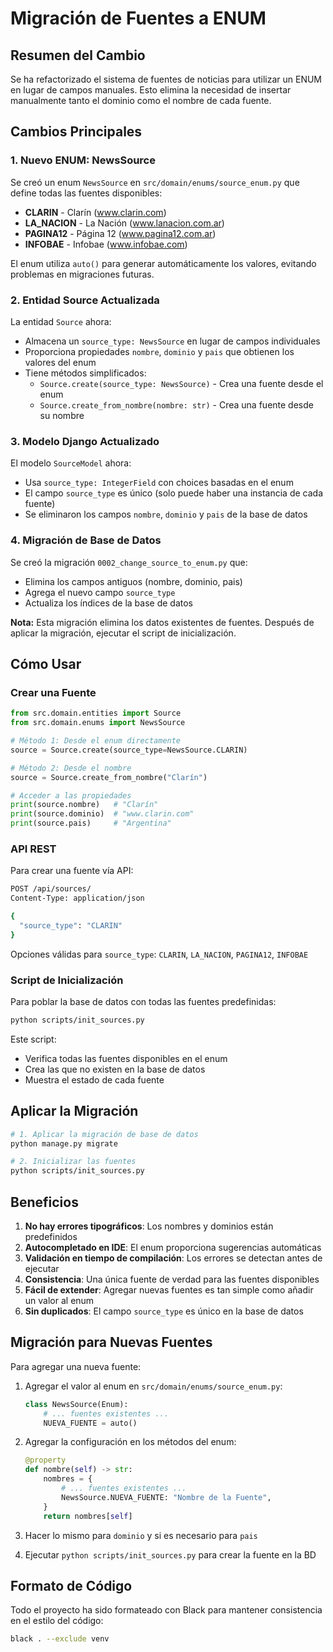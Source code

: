# Migración de Fuentes a ENUM

## Resumen del Cambio

Se ha refactorizado el sistema de fuentes de noticias para utilizar un ENUM en lugar de campos manuales. Esto elimina la necesidad de insertar manualmente tanto el dominio como el nombre de cada fuente.

## Cambios Principales

### 1. Nuevo ENUM: NewsSource

Se creó un enum `NewsSource` en `src/domain/enums/source_enum.py` que define todas las fuentes disponibles:

- **CLARIN** - Clarín (www.clarin.com)
- **LA_NACION** - La Nación (www.lanacion.com.ar)
- **PAGINA12** - Página 12 (www.pagina12.com.ar)
- **INFOBAE** - Infobae (www.infobae.com)

El enum utiliza `auto()` para generar automáticamente los valores, evitando problemas en migraciones futuras.

### 2. Entidad Source Actualizada

La entidad `Source` ahora:
- Almacena un `source_type: NewsSource` en lugar de campos individuales
- Proporciona propiedades `nombre`, `dominio` y `pais` que obtienen los valores del enum
- Tiene métodos simplificados:
  - `Source.create(source_type: NewsSource)` - Crea una fuente desde el enum
  - `Source.create_from_nombre(nombre: str)` - Crea una fuente desde su nombre

### 3. Modelo Django Actualizado

El modelo `SourceModel` ahora:
- Usa `source_type: IntegerField` con choices basadas en el enum
- El campo `source_type` es único (solo puede haber una instancia de cada fuente)
- Se eliminaron los campos `nombre`, `dominio` y `pais` de la base de datos

### 4. Migración de Base de Datos

Se creó la migración `0002_change_source_to_enum.py` que:
- Elimina los campos antiguos (nombre, dominio, pais)
- Agrega el nuevo campo `source_type`
- Actualiza los índices de la base de datos

**Nota:** Esta migración elimina los datos existentes de fuentes. Después de aplicar la migración, ejecutar el script de inicialización.

## Cómo Usar

### Crear una Fuente

```python
from src.domain.entities import Source
from src.domain.enums import NewsSource

# Método 1: Desde el enum directamente
source = Source.create(source_type=NewsSource.CLARIN)

# Método 2: Desde el nombre
source = Source.create_from_nombre("Clarín")

# Acceder a las propiedades
print(source.nombre)   # "Clarín"
print(source.dominio)  # "www.clarin.com"
print(source.pais)     # "Argentina"
```

### API REST

Para crear una fuente vía API:

```bash
POST /api/sources/
Content-Type: application/json

{
  "source_type": "CLARIN"
}
```

Opciones válidas para `source_type`: `CLARIN`, `LA_NACION`, `PAGINA12`, `INFOBAE`

### Script de Inicialización

Para poblar la base de datos con todas las fuentes predefinidas:

```bash
python scripts/init_sources.py
```

Este script:
- Verifica todas las fuentes disponibles en el enum
- Crea las que no existen en la base de datos
- Muestra el estado de cada fuente

## Aplicar la Migración

```bash
# 1. Aplicar la migración de base de datos
python manage.py migrate

# 2. Inicializar las fuentes
python scripts/init_sources.py
```

## Beneficios

1. **No hay errores tipográficos**: Los nombres y dominios están predefinidos
2. **Autocompletado en IDE**: El enum proporciona sugerencias automáticas
3. **Validación en tiempo de compilación**: Los errores se detectan antes de ejecutar
4. **Consistencia**: Una única fuente de verdad para las fuentes disponibles
5. **Fácil de extender**: Agregar nuevas fuentes es tan simple como añadir un valor al enum
6. **Sin duplicados**: El campo `source_type` es único en la base de datos

## Migración para Nuevas Fuentes

Para agregar una nueva fuente:

1. Agregar el valor al enum en `src/domain/enums/source_enum.py`:
   ```python
   class NewsSource(Enum):
       # ... fuentes existentes ...
       NUEVA_FUENTE = auto()
   ```

2. Agregar la configuración en los métodos del enum:
   ```python
   @property
   def nombre(self) -> str:
       nombres = {
           # ... fuentes existentes ...
           NewsSource.NUEVA_FUENTE: "Nombre de la Fuente",
       }
       return nombres[self]
   ```

3. Hacer lo mismo para `dominio` y si es necesario para `pais`

4. Ejecutar `python scripts/init_sources.py` para crear la fuente en la BD

## Formato de Código

Todo el proyecto ha sido formateado con Black para mantener consistencia en el estilo del código:

```bash
black . --exclude venv
```

